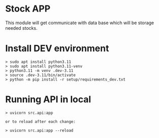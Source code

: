 # Stock APP
This module will get communicate with data base which will be storage needed stocks.

# Install DEV environment

```
> sudo apt install python3.11
> sudo apt install python3.11-venv
> python3.11 -m venv .dev-3.11
> source .dev-3.11/bin/activate
> python -m pip install -r setup/requirements_dev.txt
```

# Running API in local

```
> uvicorn src.api:app

or to reload after each change:

> uvicorn src.api:app --reload

```
